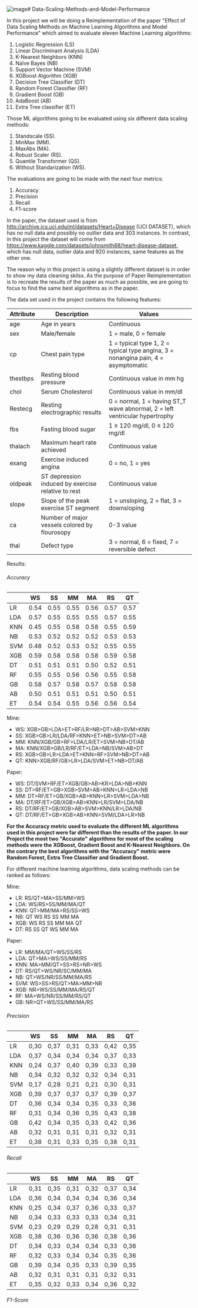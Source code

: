 ![image](https://github.com/user-attachments/assets/e7cb29fe-de68-4bb5-8ed4-5587058e99e7)# Data-Scaling-Methods-and-Model-Performance


In this project we will be doing a Reimplementation of the paper "Effect of Data Scaling Methods on Machine Learning Algorithms and Model Performance" which aimed to evaluate eleven Machine Learning algorithms:

1.  Logistic Regression (LS) 
1.  Linear Discriminant Analysis (LDA)
1.  K-Nearest Neighbors (KNN)
1.  Naïve Bayes (NB)
1.  Support Vector Machine (SVM)
1.  XGBoost Algorithm (XGB)
1.  Decision Tree Classifier (DT)
1.  Random Forest Classifier (RF)
1.  Gradient Boost (GB)
1.  AdaBoost (AB)
1.  Extra Tree classifier (ET)

Those ML algorithms going to be evaluated using six different data scaling methods:
1.  Standscale (SS).
1.  MinMax (MM).
1.  MaxAbs (MA).
1.  Robust Scaler (RS).
1. Quantile Transformer (QS).
1.  Without Standarization (WS).

The evaluations are going to be made with the next four metrics:
1. Accuracy
1. Precision
1.  Recall
1.  F1-score

In the paper, the dataset used is from http://archive.ics.uci.edu/ml/datasets/Heart+Disease (UCI DATASET), which has no null data and possibly no outlier data and 303 instances. In contrast, in this project the dataset will come from https://www.kaggle.com/datasets/johnsmith88/heart-disease-dataset, which has null data, outlier data and 920 instances, same features as the other one.

The reason why in this project is using a slightly different dataset is in order to show my data cleaning skilss. As the purpose of Paper Reimplementation is to recreate the results of the paper as much as possible, we are going to focus to find the same best algorithms as in the paper.


The data set  used in the project contains the following features:

| Attribute | Description                                     | Values                                                           |
|-----------|-------------------------------------------------|------------------------------------------------------------------|
| age       | Age in years                                    | Continuous                                                       |
| sex       | Male/female                                     | 1 = male, 0 = female                                             |
| cp        | Chest pain type                                 | 1 = typical type 1, 2 = typical type angina, 3 = nonangina pain, 4 = asymptomatic |
| thestbps  | Resting blood pressure                          | Continuous value in mm hg                                        |
| chol      | Serum Cholesterol                               | Continuous value in mm/dl                                        |
| Restecg   | Resting electrographic results                  | 0 = normal, 1 = having ST_T wave abnormal, 2 = left ventricular hypertrophy |
| fbs       | Fasting blood sugar                             | 1 ≥ 120 mg/dl, 0 ≤ 120 mg/dl                                     |
| thalach   | Maximum heart rate achieved                     | Continuous value                                                 |
| exang     | Exercise induced angina                         | 0 = no, 1 = yes                                                  |
| oldpeak   | ST depression induced by exercise relative to rest | Continuous value                                              |
| slope     | Slope of the peak exercise ST segment           | 1 = unsloping, 2 = flat, 3 = downsloping                         |
| ca        | Number of major vessels colored by flourosopy   | 0-3 value                                                        |
| thal      | Defect type                                     | 3 = normal, 6 = fixed, 7 = reversible defect                     |


Results:

######  Accuracy

|     | WS   | SS   | MM   | MA   | RS   | QT   |
|-----|------|------|------|------|------|------|
| LR  | 0.54 | 0.55 | 0.55 | 0.56 | 0.57 | 0.57 |
| LDA | 0.57 | 0.55 | 0.55 | 0.55 | 0.57 | 0.55 |
| KNN | 0.45 | 0.55 | 0.58 | 0.58 | 0.55 | 0.59 |
| NB  | 0.53 | 0.52 | 0.52 | 0.52 | 0.53 | 0.53 |
| SVM | 0.48 | 0.52 | 0.53 | 0.52 | 0.55 | 0.55 |
| XGB | 0.59 | 0.58 | 0.58 | 0.58 | 0.59 | 0.58 |
| DT  | 0.51 | 0.51 | 0.51 | 0.50 | 0.52 | 0.51 |
| RF  | 0.55 | 0.55 | 0.56 | 0.56 | 0.55 | 0.58 |
| GB  | 0.58 | 0.57 | 0.58 | 0.57 | 0.58 | 0.58 |
| AB  | 0.50 | 0.51 | 0.51 | 0.51 | 0.50 | 0.51 |
| ET  | 0.54 | 0.54 | 0.55 | 0.56 | 0.56 | 0.54 |

Mine:
- WS:	XGB>GB>LDA>ET>RF/LR>NB>DT>AB>SVM>KNN
- SS:	XGB>GB>LR/LDA/RF>KNN>ET>NB>SVM>DT>AB
- MM:	KNN/XGB/GB>RF>LDA/LR/ET>SVM>NB>DT/AB
- MA: KNN/XGB>GB/LR/RF/ET>LDA>NB/SVM>AB>DT
- RS:	XGB>GB>LR>LDA>ET>KNN>RF>SVM>NB>DT>AB
- QT:	KNN>XGB/RF/GB>LR>LDA/SVM>ET>NB>DT/AB

Paper:
- WS: DT/SVM>RF/ET>XGB/GB>AB>KR>LDA>NB>KNN
- SS: DT>RF/ET>GB>XGB>SVM>AB>KNN>LR>LDA>NB
- MM: DT>RF/ET>GB/XGB>AB>KNN>LR>SVM>LDA>NB
- MA: DT/RF/ET>GB/XGB>AB>KNN>LR/SVM>LDA/NB
- RS: DT/RF/ET>GB/XGB>AB>SVM>KNN/LR>LDA/NB
- QT: DT/RF/ET>GB>XGB>AB>KNN>SVM/LDA>LR>NB

**For the Accuracy metric used to evaluate the different ML algorithms used in this project were far different than the results of the paper. In our Project the most two "Accurate" algorithms for most of the scaling methods were the XGBoost, Gradient Boost and K-Nearest Neighbors. On the contrary the best algorithms with the "Accuracy" metric were Random Forest, Extra Tree Classifier and Gradient Boost.**

For different machine learning algorithms, data scaling methods can be ranked as
follows:

Mine:
- LR:	RS/QT>MA>SS/MM>WS
- LDA:	WS/RS>SS/MM/MA/QT
- KNN:	QT>MM/MA>RS/SS>WS
- NB:	QT	WS	RS	SS	MM	MA
- XGB:	WS	RS	SS	MM	MA	QT
- DT:	RS	SS	QT	WS	MM	MA

Paper:
- LR: MM/MA/QT>WS/SS/RS
- LDA: QT>MA>WS/SS/MM/RS
- KNN: MA>MM/QT>SS>RS>NR>WS
- DT: RS/QT>WS/NR/SC/MM/MA
- NB: QT>WS/NR/SS/MM/MA/RS
- SVM: WS>SS>RS/QT>MA>MM>NR
- XGB: NR>WS/SS/MM/MA/RS/QT
- RF: MA>WS/NR/SS/MM/RS/QT
- GB: NR>QT>WS/SS/MM/MA/RS


######  Precision

|     | WS   | SS   | MM   | MA   | RS   | QT   |
|-----|------|------|------|------|------|------|
| LR  | 0,30 | 0,37 | 0,31 | 0,33 | 0,42 | 0,35 |
| LDA | 0,37 | 0,34 | 0,34 | 0,34 | 0,37 | 0,33 |
| KNN | 0,24 | 0,37 | 0,40 | 0,39 | 0,33 | 0,39 |
| NB  | 0,34 | 0,32 | 0,32 | 0,32 | 0,34 | 0,31 |
| SVM | 0,17 | 0,28 | 0,21 | 0,21 | 0,30 | 0,31 |
| XGB | 0,39 | 0,37 | 0,37 | 0,37 | 0,39 | 0,37 |
| DT  | 0,36 | 0,34 | 0,34 | 0,35 | 0,33 | 0,36 |
| RF  | 0,31 | 0,34 | 0,36 | 0,35 | 0,43 | 0,38 |
| GB  | 0,42 | 0,34 | 0,35 | 0,33 | 0,42 | 0,36 |
| AB  | 0,32 | 0,31 | 0,31 | 0,31 | 0,32 | 0,31 |
| ET  | 0,38 | 0,31 | 0,33 | 0,35 | 0,38 | 0,31 |






######  Recall

|     | WS   | SS   | MM   | MA   | RS   | QT   |
|-----|------|------|------|------|------|------|
| LR  | 0,31 | 0,35 | 0,31 | 0,32 | 0,37 | 0,34 |
| LDA | 0,36 | 0,34 | 0,34 | 0,34 | 0,36 | 0,34 |
| KNN | 0,25 | 0,34 | 0,37 | 0,36 | 0,33 | 0,37 |
| NB  | 0,34 | 0,33 | 0,33 | 0,33 | 0,34 | 0,31 |
| SVM | 0,23 | 0,29 | 0,29 | 0,28 | 0,31 | 0,31 |
| XGB | 0,38 | 0,36 | 0,36 | 0,36 | 0,38 | 0,36 |
| DT  | 0,34 | 0,33 | 0,34 | 0,34 | 0,33 | 0,36 |
| RF  | 0,32 | 0,33 | 0,34 | 0,34 | 0,35 | 0,36 |
| GB  | 0,39 | 0,34 | 0,35 | 0,33 | 0,39 | 0,35 |
| AB  | 0,32 | 0,31 | 0,31 | 0,31 | 0,32 | 0,31 |
| ET  | 0,35 | 0,32 | 0,33 | 0,34 | 0,36 | 0,32 |



######  F1-Score
